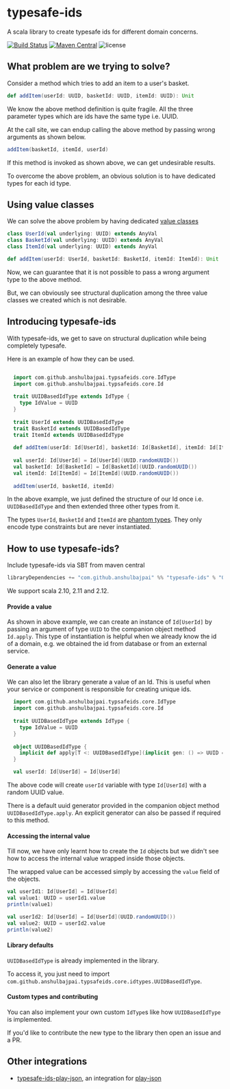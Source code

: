 # typesafe-ids
A scala library to create typesafe ids for different domain concerns.

[![Build Status](https://travis-ci.org/anshulbajpai/typesafe-ids.svg?branch=master)](https://travis-ci.org/anshulbajpai/typesafe-ids) 
[![Maven Central](https://maven-badges.herokuapp.com/maven-central/com.github.anshulbajpai/typesafe-ids_2.12/badge.svg)](https://maven-badges.herokuapp.com/maven-central/com.github.anshulbajpai/typesafe-ids_2.12)
![license](https://img.shields.io/github/license/mashape/apistatus.svg)

  

## What problem are we trying to solve?

Consider a method which tries to add an item to a user's basket.

```scala
def addItem(userId: UUID, basketId: UUID, itemId: UUID): Unit
```

We know the above method definition is quite fragile. All the three parameter types which are ids have the same type i.e. UUID.

At the call site, we can endup calling the above method by passing wrong arguments as shown below.

```scala
addItem(basketId, itemId, userId)
```

If this method is invoked as shown above, we can get undesirable results.

To overcome the above problem, an obvious solution is to have dedicated types for each id type.


## Using value classes

We can solve the above problem by having dedicated [value classes](https://docs.scala-lang.org/overviews/com.github.anshulbajpai.typsafeids.core/value-classes.html)
 
```scala
class UserId(val underlying: UUID) extends AnyVal
class BasketId(val underlying: UUID) extends AnyVal
class ItemId(val underlying: UUID) extends AnyVal

def addItem(userId: UserId, basketId: BasketId, itemId: ItemId): Unit
```

Now, we can guarantee that it is not possible to pass a wrong argument type to the above method.

But, we can obviously see structural duplication among the three value classes we created which is not desirable.

## Introducing typesafe-ids  

With typesafe-ids, we get to save on structural duplication while being completely typesafe.

Here is an example of how they can be used.

```scala

  import com.github.anshulbajpai.typsafeids.core.IdType
  import com.github.anshulbajpai.typsafeids.core.Id
    
  trait UUIDBasedIdType extends IdType {
    type IdValue = UUID
  }
  
  trait UserId extends UUIDBasedIdType
  trait BasketId extends UUIDBasedIdType
  trait ItemId extends UUIDBasedIdType
  
  def addItem(userId: Id[UserId], basketId: Id[BasketId], itemId: Id[ItemId]): Unit
  
  val userId: Id[UserId] = Id[UserId](UUID.randomUUID())
  val basketId: Id[BasketId] = Id[BasketId](UUID.randomUUID())
  val itemId: Id[ItemId] = Id[ItemId](UUID.randomUUID())
  
  addItem(userId, basketId, itemId)

```

In the above example, we just defined the structure of our Id once i.e. `UUIDBasedIdType` and then extended three other types from it.

The types `UserId`, `BasketId` and `ItemId` are [phantom types](https://blog.codecentric.de/en/2016/02/phantom-types-scala/). They only encode type constraints but are never instantiated.

## How to use typesafe-ids?

Include typesafe-ids via SBT from maven central

```scala
libraryDependencies += "com.github.anshulbajpai" %% "typesafe-ids" % "0.3.0"
```

We support scala 2.10, 2.11 and 2.12.

#### Provide a value 

As shown in above example, we can create an instance of `Id[UserId]` by passing an argument of type `UUID` to the companion object method `Id.apply`. 
This type of instantiation is helpful when we already know the id of a domain, e.g. we obtained the id from database or from an external service.

#### Generate a value

We can also let the library generate a value of an Id. This is useful when your service or component is responsible for creating unique ids.
```scala
  import com.github.anshulbajpai.typsafeids.core.IdType
  import com.github.anshulbajpai.typsafeids.core.Id
    
  trait UUIDBasedIdType extends IdType {
    type IdValue = UUID
  }
  
  object UUIDBasedIdType {
    implicit def apply[T <: UUIDBasedIdType](implicit gen: () => UUID = () => randomUUID()): IdValueGenerator[T] = IdValueGenerator[T]
  }

  val userId: Id[UserId] = Id[UserId]
```
    
The above code will create `userId` variable with type `Id[UserId]` with a random UUID value.

There is a default uuid generator provided in the companion object method `UUIDBasedIdType.apply`. An explicit generator can also be passed if required to this method.


#### Accessing the internal value
Till now, we have only learnt how to create the `Id` objects but we didn't see how to access the internal value wrapped inside those objects.

The wrapped value can be accessed simply by accessing the `value` field of the objects.

```scala
val userId1: Id[UserId] = Id[UserId]
val value1: UUID = userId1.value
println(value1)

val userId2: Id[UserId] = Id[UserId](UUID.randomUUID())
val value2: UUID = userId2.value
println(value2)
```

#### Library defaults

`UUIDBasedIdType` is already implemented in the library.

To access it, you just need to import `com.github.anshulbajpai.typsafeids.core.idtypes.UUIDBasedIdType`.


#### Custom types and contributing
You can also implement your own custom `IdType`s like how `UUIDBasedIdType` is implemented. 

If you'd like to contribute the new type to the library then open an issue and a PR.


## Other integrations

* [typesafe-ids-play-json](https://github.com/anshulbajpai/typesafe-ids-play-json), an integration for [play-json](https://github.com/playframework/play-json) 
